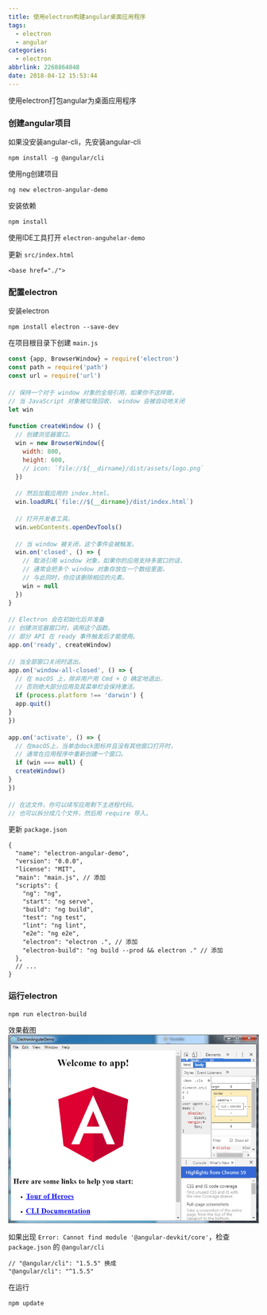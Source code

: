 ```yaml
---
title: 使用electron构建angular桌面应用程序
tags:
  - electron
  - angular
categories:
  - electron
abbrlink: 2268864848
date: 2018-04-12 15:53:44
---
```

使用electron打包angular为桌面应用程序
<!-- more -->
### 创建angular项目
如果没安装angular-cli，先安装angular-cli
``` 
npm install -g @angular/cli
```
使用ng创建项目
```
ng new electron-angular-demo
```
安装依赖
``` 
npm install
```
使用IDE工具打开 `electron-anguhelar-demo`

更新 `src/index.html`
``` 
<base href="./">
```
### 配置electron
安装electron
``` 
npm install electron --save-dev
```
在项目根目录下创建 `main.js`

```javascript
const {app, BrowserWindow} = require('electron')
const path = require('path')
const url = require('url')

// 保持一个对于 window 对象的全局引用，如果你不这样做，
// 当 JavaScript 对象被垃圾回收， window 会被自动地关闭
let win

function createWindow () {
  // 创建浏览器窗口。
  win = new BrowserWindow({
    width: 800,
    height: 600,
    // icon: `file://${__dirname}/dist/assets/logo.png`
  })

  // 然后加载应用的 index.html。
  win.loadURL(`file://${__dirname}/dist/index.html`)

  // 打开开发者工具。
  win.webContents.openDevTools()

  // 当 window 被关闭，这个事件会被触发。
  win.on('closed', () => {
    // 取消引用 window 对象，如果你的应用支持多窗口的话，
    // 通常会把多个 window 对象存放在一个数组里面，
    // 与此同时，你应该删除相应的元素。
    win = null
  })
}

// Electron 会在初始化后并准备
// 创建浏览器窗口时，调用这个函数。
// 部分 API 在 ready 事件触发后才能使用。
app.on('ready', createWindow)

// 当全部窗口关闭时退出。
app.on('window-all-closed', () => {
  // 在 macOS 上，除非用户用 Cmd + Q 确定地退出，
  // 否则绝大部分应用及其菜单栏会保持激活。
  if (process.platform !== 'darwin') {
  app.quit()
}
})

app.on('activate', () => {
  // 在macOS上，当单击dock图标并且没有其他窗口打开时，
  // 通常在应用程序中重新创建一个窗口。
  if (win === null) {
  createWindow()
}
})

// 在这文件，你可以续写应用剩下主进程代码。
// 也可以拆分成几个文件，然后用 require 导入。

```
更新 `package.json`
``` 
{
  "name": "electron-angular-demo",
  "version": "0.0.0",
  "license": "MIT",
  "main": "main.js", // 添加
  "scripts": {
    "ng": "ng",
    "start": "ng serve",
    "build": "ng build",
    "test": "ng test",
    "lint": "ng lint",
    "e2e": "ng e2e",
    "electron": "electron .", // 添加
    "electron-build": "ng build --prod && electron ." // 添加
  },
  // ...
}
```


### 运行electron
```  
npm run electron-build
```
效果截图
![效果截图](electron-angular-cli\23627f60.png)

如果出现 `Error: Cannot find module '@angular-devkit/core'`，检查 `package.json` 的 `@angular/cli`
``` 
// "@angular/cli": "1.5.5" 换成
"@angular/cli": "^1.5.5"
```
在运行
``` 
npm update
```
